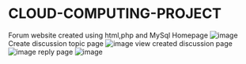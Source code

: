 # CLOUD-COMPUTING-PROJECT
Forum website created using html,php and MySql 
Homepage 
![image](https://user-images.githubusercontent.com/71371817/204713014-4b311be9-67e0-4c15-a55d-17ec548c8068.png)
Create discussion topic page
![image](https://user-images.githubusercontent.com/71371817/204713052-69fe4f94-647e-4454-b11d-25a36f8bc7db.png)
view created discussion page
![image](https://user-images.githubusercontent.com/71371817/204713117-099f64d3-7516-4131-af53-470e906ccf3e.png)
reply page
![image](https://user-images.githubusercontent.com/71371817/204713268-dc9d5402-5060-49f4-bd56-52256c384d97.png)
